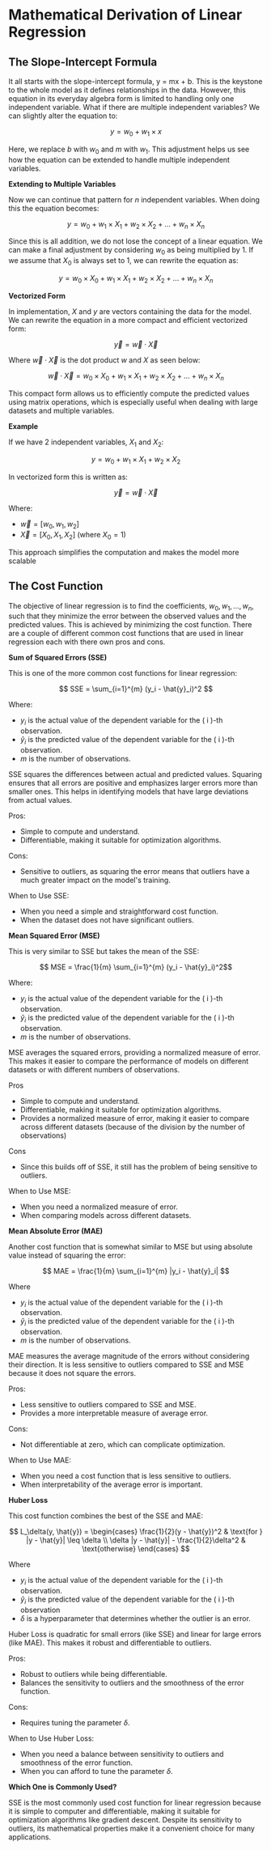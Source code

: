 # Mathematical Derivation of Linear Regression

## The Slope-Intercept Formula

It all starts with the slope-intercept formula, y = mx + b. This is the keystone to the whole model as it defines relationships in the data. However, this equation in its everyday algebra form is limited to handling only one independent variable. What if there are multiple independent variables? We can slightly alter the equation to:

$$ y = w_0 + w_1 \times x $$

Here, we replace $b$ with $w_0$ and $m$ with $w_1$. This adjustment helps us see how the equation can be extended to handle multiple independent variables.

**Extending to Multiple Variables**

Now we can continue that pattern for $n$ independent variables. When doing this the equation becomes:

$$ y = w_0 + w_1 \times X_1 + w_2 \times X_2 + ... + w_n \times X_n $$

Since this is all addition, we do not lose the concept of a linear equation. We can make a final adjustment by considering $w_0$ as being multiplied by 1. If we assume that $X_0$ is always set to 1, we can rewrite the equation as:

$$ y = w_0 \times X_0 + w_1 \times X_1 + w_2 \times X_2 + ... + w_n \times X_n $$

**Vectorized Form**

In implementation, $X$ and $y$ are vectors containing the data for the model. We can rewrite the equation in a more compact and efficient vectorized form: 

$$ \vec{y} = \vec{w} \cdot \vec{X} $$

Where $\vec{w} \cdot \vec{X}$ is the dot product $w$ and $X$ as seen below:

$$ \vec{w} \cdot \vec{X} = w_0 \times X_0 + w_1 \times X_1 + w_2 \times X_2 + ... + w_n \times X_n $$

This compact form allows us to efficiently compute the predicted values using matrix operations, which is especially useful when dealing with large datasets and multiple variables.

**Example** 

If we have 2 independent variables, $X_1$ and $X_2$:

$$ y = w_0 + w_1 \times X_1 + w_2 \times X_2 $$

In vectorized form this is written as:

$$ \vec{y} = \vec{w} \cdot \vec{X} $$

Where: 

* $\vec{w} = [w_0, w_1, w_2]$
* $\vec{X} = [X_0, X_1, X_2]$ (where $X_0 = 1$)

This approach simplifies the computation and makes the model more scalable

## The Cost Function

The objective of linear regression is to find the coefficients, $w_0, w_1, ..., w_n$, such that they minimize the error between the observed values and the predicted values. This is achieved by minimizing the cost function. There are a couple of different common cost functions that are used in linear regression each with there own pros and cons. 

**Sum of Squared Errors (SSE)**

This is one of the more common cost functions for linear regression:

$$ SSE = \sum_{i=1}^{m} (y_i - \hat{y}_i)^2 $$

Where:
* $y_i$ is the actual value of the dependent variable for the ( i )-th observation.
* $\hat{y}_i$ is the predicted value of the dependent variable for the ( i )-th observation.
* $m$ is the number of observations.

SSE squares the differences between actual and predicted values. Squaring ensures that all errors are positive and emphasizes larger errors more than smaller ones. This helps in identifying models that have large deviations from actual values.

Pros:
* Simple to compute and understand.
* Differentiable, making it suitable for optimization algorithms.

Cons:
* Sensitive to outliers, as squaring the error means that outliers have a much greater impact on the model's training.

When to Use SSE:
* When you need a simple and straightforward cost function.
* When the dataset does not have significant outliers.

**Mean Squared Error (MSE)**

This is very similar to SSE but takes the mean of the SSE:

$$ MSE = \frac{1}{m} \sum_{i=1}^{m} (y_i - \hat{y}_i)^2$$

Where:
* $y_i$ is the actual value of the dependent variable for the ( i )-th observation.
* $\hat{y}_i$ is the predicted value of the dependent variable for the ( i )-th observation.
* $m$ is the number of observations.

MSE averages the squared errors, providing a normalized measure of error. This makes it easier to compare the performance of models on different datasets or with different numbers of observations.

Pros
* Simple to compute and understand.
* Differentiable, making it suitable for optimization algorithms.
* Provides a normalized measure of error, making it easier to compare across different datasets (because of the division by the number of observations)

Cons
* Since this builds off of SSE, it still has the problem of being sensitive to outliers.

When to Use MSE:
* When you need a normalized measure of error.
* When comparing models across different datasets.

**Mean Absolute Error (MAE)**

Another cost function that is somewhat similar to MSE but using absolute value instead of squaring the error:

$$ MAE = \frac{1}{m} \sum_{i=1}^{m} |y_i - \hat{y}_i| $$

Where
* $y_i$ is the actual value of the dependent variable for the ( i )-th observation.
* $\hat{y}_i$ is the predicted value of the dependent variable for the ( i )-th observation.
* $m$ is the number of observations.

MAE measures the average magnitude of the errors without considering their direction. It is less sensitive to outliers compared to SSE and MSE because it does not square the errors.

Pros:
* Less sensitive to outliers compared to SSE and MSE.
* Provides a more interpretable measure of average error.

Cons:
* Not differentiable at zero, which can complicate optimization.

When to Use MAE:
* When you need a cost function that is less sensitive to outliers.
* When interpretability of the average error is important.

**Huber Loss**

This cost function combines the best of the SSE and MAE:

$$
L_\delta(y, \hat{y}) = 
\begin{cases} 
\frac{1}{2}(y - \hat{y})^2 & \text{for } |y - \hat{y}| \leq \delta \\
\delta |y - \hat{y}| - \frac{1}{2}\delta^2 & \text{otherwise}
\end{cases}
$$

Where 
* $y_i$ is the actual value of the dependent variable for the ( i )-th observation.
* $\hat{y}_i$ is the predicted value of the dependent variable for the ( i )-th observation
* $\delta$ is a hyperparameter that determines whether the outlier is an error.

Huber Loss is quadratic for small errors (like SSE) and linear for large errors (like MAE). This makes it robust and differentiable to outliers.

Pros:
* Robust to outliers while being differentiable.
* Balances the sensitivity to outliers and the smoothness of the error function.

Cons:
* Requires tuning the parameter $\delta$.

When to Use Huber Loss:
* When you need a balance between sensitivity to outliers and smoothness of the error function.
* When you can afford to tune the parameter $\delta$.

**Which One is Commonly Used?**

SSE is the most commonly used cost function for linear regression because it is simple to computer and differentiable, making it suitable for optimization algorithms like gradient descent. Despite its sensitivity to outliers, its mathematical properties make it a convenient choice for many applications. 
